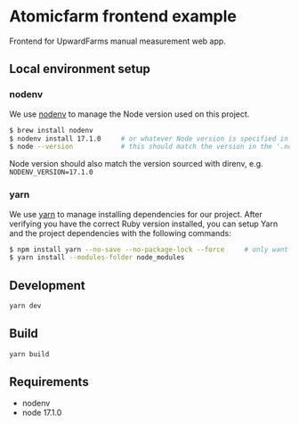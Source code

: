 # Atomicfarm frontend example

Frontend for UpwardFarms manual measurement web app.

## Local environment setup

### nodenv

We use [nodenv](https://github.com/nodenv/nodenv) to manage the Node version used on this project.

```bash
$ brew install nodenv
$ nodenv install 17.1.0     # or whatever Node version is specified in the '.node-version' file
$ node --version            # this should match the version in the '.node-version' file
```

Node version should also match the version sourced with direnv, e.g. `NODENV_VERSION=17.1.0`

### yarn

We use [yarn](https://classic.yarnpkg.com/lang/en/) to manage installing dependencies for our project. After verifying you have the correct Ruby version installed, you can setup Yarn and the project dependencies with the following commands:

```bash
$ npm install yarn --no-save --no-package-lock --force     # only want to use npm to install yarn
$ yarn install --modules-folder node_modules
```

## Development

```sh
yarn dev
```

## Build

```sh
yarn build
```

## Requirements

- nodenv
- node 17.1.0
